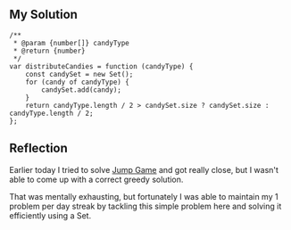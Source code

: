 ## My Solution

```
/**
 * @param {number[]} candyType
 * @return {number}
 */
var distributeCandies = function (candyType) {
    const candySet = new Set();
    for (candy of candyType) {
        candySet.add(candy);
    }
    return candyType.length / 2 > candySet.size ? candySet.size : candyType.length / 2;
};
```

## Reflection

Earlier today I tried to solve [Jump Game](https://leetcode.com/problems/jump-game/description/) and got really close, but I wasn't able to come up with a correct greedy solution.

That was mentally exhausting, but fortunately I was able to maintain my 1 problem per day streak by tackling this simple problem here and solving it efficiently using a Set.
